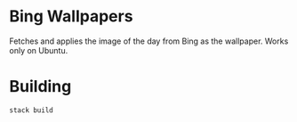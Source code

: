 # Bing Wallpapers
Fetches and applies the image of the day from Bing as the wallpaper. Works only on Ubuntu. 

# Building
```zsh
stack build
```